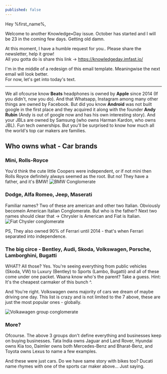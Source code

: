 ```yaml
---
published: false
---
```

Hey %first_name%,

Welcome to another Knowledge•Day issue. October has started and I will be 23 in the coming few days. Getting old damn.  

At this moment, I have a humble request for you.. Please share the newsletter, help it grow!  
All you gotta do is share this link -> <https://knowledgeday.imfast.io/>

I'm in the middle of a redesign of this email template. Meaningwise the next email will look better.  
For now, let's get into today's text.

-----

We all ofcourse know **Beats** headphones is owned by **Apple** since 2014 (If you didn't, now you do). And that Whatsapp, Instagram among many other things are owned by Facebook. But did you know **Android** was not built google in the first place and they acquired it along with the founder **Andy Rubin** (Andy is out of google now and has his own interesting story). And your JBLs are owned by Samsung (who owns Harman Kardon, who owns JBL).
Fun tech ownerships. But you'll be surprised to know how much all the world's top car makers are families.

## Who owns what -  Car brands

### Mini, Rolls-Royce
You'd think the cute little Coopers were independent, or if not mini then Rolls Royce definitely always seemed as the root. But no! They have a father, and it's BMW! 
![BMW Conglomerate]()

### Dodge, Alfa Romeo, Jeep, Maserati
Familiar names? Two of these are american and other two Italian. Obviously becomein American Italian Conglomerate. But who is the father? Next two names should clear that -> Chrysler is American and Fiat is Italian.
![Fiat Chysler conglomerate]()

PS, They also owned 90% of Ferrari until 2014 - that's when Ferrari separated into independence.

### The big circe - Bentley, Audi, Skoda, Volkswagen, Porsche, Lamborghini, Bugatti
WHAT? All those? Yes. You're seeing everything from public vehicles (Skoda, VW) to Luxury (Bentley) to Sports (Lambo, Bugatti) and all of these come under one packet. Waana know who's the parent? Take a guess.
Hint: It's the cheapest carmaker of this bunch ^.

And You're right. Volkswagen owns majority of cars we dream of maybe driving one day. This list is crazy and is not limited to the 7 above, these are just the most popular ones - globally.

![Volkawagen group conglomerate]()

### More?
Ofcourse. The above 3 groups don't define everything and businesses keep on buying businesses. Tata India owns Jaguar and Land Rover, Hyundai owns Kia too, Daimler owns both Mercedes-Benz and Bharat-Benz, and Toyota owns Lexus to name a few examples.

And these were just cars. Do we have same story with bikes too?
Ducati name rhymes with one of the sports car maker above... Just saying.